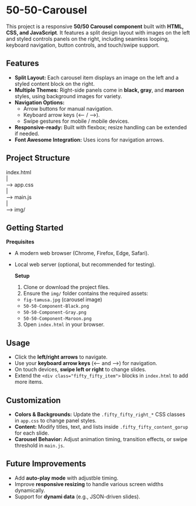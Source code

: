 # 50-50-Carousel

This project is a responsive **50/50 Carousel component** built with **HTML, CSS, and JavaScript**. It features a split design layout with images on the left and styled controls panels on the right, including seamless looping, keyboard navigation, button controls, and touch/swipe support.

## Features
- **Split Layout:** Each carousel item displays an image on the left and a styled content block on the right.
- **Multiple Themes:** Right-side panels come in **black, gray**, and **maroon** styles, using background images for variety.
- **Navigation Options:**
  - Arrow buttons for manual navigation.
  - Keyboard arrow keys (<-- / -->).
  - Swipe gestures for mobile / mobile devices.
- **Responsive-ready:** Built with flexbox; resize handling can be extended if needed.
- **Font Awesome Integration:** Uses icons for navigation arrows.

## Project Structure
index.html\
  |\
  --> app.css\
  |\
  --> main.js\
  |\
  --> img/

## Getting Started
**Prequisites**
- A modern web browser (Chrome, Firefox, Edge, Safari).
- Local web server (optional, but recommended for testing).

  **Setup**
  1. Clone or download the project files.
  2. Ensure the ```img/``` folder contains the required assets:
    - ```fig-tamusa.jpg``` (carousel image)
    - ```50-50-Component-Black.png```
    - ```50-50-Component-Gray.png```
    - ```50-50-Component-Maroon.png```
  3. Open ```index.html``` in your browser.

## Usage
- Click the **left/right arrows** to navigate.
- Use your **keyboard arrow keys** (<-- and -->) for navigation.
- On touch devices, **swipe left or right** to change slides.
- Extend the ```<div class="fifty_fifty_item">``` blocks in ```index.html``` to add more items.

## Customization
- **Colors & Backgrounds:** Update the ```.fifty_fifty_right_*``` CSS classes in ```app.css``` to change panel styles.
- **Content:** Modify titles, text, and lists inside ```.fifty_fifty_content_gorup``` for each slide.
- **Carousel Behavior:** Adjust animation timing, transition effects, or swipe threshold in ```main.js```.

## Future Improvements
- Add **auto-play mode** with adjustble timing.
- Improve **responsive resizing** to handle various screen widths dynamically.
- Support for **dynami data** (e.g., JSON-driven slides).
